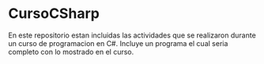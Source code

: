# CursoCSharp

<!----Descripción---->
En este repositorio estan incluidas las actividades que se realizaron durante un curso de programacion en C#. Incluye un programa el cual seria completo con lo mostrado en el curso.
<!----Separador de la descripción---->

<!----Detalles---->
<!----Separador de los detalles---->